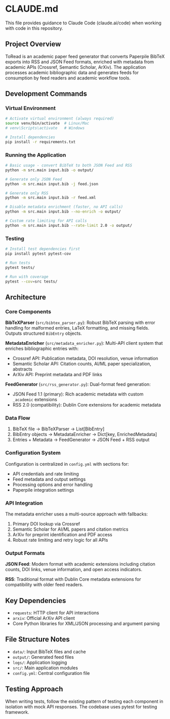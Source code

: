 # CLAUDE.md

This file provides guidance to Claude Code (claude.ai/code) when working with code in this repository.

## Project Overview

ToRead is an academic paper feed generator that converts Paperpile BibTeX exports into RSS and JSON Feed formats, enriched with metadata from academic APIs (Crossref, Semantic Scholar, ArXiv). The application processes academic bibliographic data and generates feeds for consumption by feed readers and academic workflow tools.

## Development Commands

### Virtual Environment
```bash
# Activate virtual environment (always required)
source venv/bin/activate  # Linux/Mac
# venv\Scripts\activate   # Windows

# Install dependencies
pip install -r requirements.txt
```

### Running the Application
```bash
# Basic usage - convert BibTeX to both JSON Feed and RSS
python -m src.main input.bib -o output/

# Generate only JSON Feed
python -m src.main input.bib -j feed.json

# Generate only RSS
python -m src.main input.bib -r feed.xml

# Disable metadata enrichment (faster, no API calls)
python -m src.main input.bib --no-enrich -o output/

# Custom rate limiting for API calls
python -m src.main input.bib --rate-limit 2.0 -o output/
```

### Testing
```bash
# Install test dependencies first
pip install pytest pytest-cov

# Run tests
pytest tests/

# Run with coverage
pytest --cov=src tests/
```

## Architecture

### Core Components

**BibTeXParser** (`src/bibtex_parser.py`): Robust BibTeX parsing with error handling for malformed entries, LaTeX formatting, and missing fields. Outputs structured `BibEntry` objects.

**MetadataEnricher** (`src/metadata_enricher.py`): Multi-API client system that enriches bibliographic entries with:
- Crossref API: Publication metadata, DOI resolution, venue information
- Semantic Scholar API: Citation counts, AI/ML paper specialization, abstracts
- ArXiv API: Preprint metadata and PDF links

**FeedGenerator** (`src/rss_generator.py`): Dual-format feed generation:
- JSON Feed 1.1 (primary): Rich academic metadata with custom `_academic` extensions
- RSS 2.0 (compatibility): Dublin Core extensions for academic metadata

### Data Flow

1. BibTeX file → BibTeXParser → List[BibEntry]
2. BibEntry objects → MetadataEnricher → Dict[key, EnrichedMetadata]
3. Entries + Metadata → FeedGenerator → JSON Feed + RSS output

### Configuration System

Configuration is centralized in `config.yml` with sections for:
- API credentials and rate limiting
- Feed metadata and output settings
- Processing options and error handling
- Paperpile integration settings

### API Integration

The metadata enricher uses a multi-source approach with fallbacks:
1. Primary DOI lookup via Crossref
2. Semantic Scholar for AI/ML papers and citation metrics
3. ArXiv for preprint identification and PDF access
4. Robust rate limiting and retry logic for all APIs

### Output Formats

**JSON Feed**: Modern format with academic extensions including citation counts, DOI links, venue information, and open access indicators.

**RSS**: Traditional format with Dublin Core metadata extensions for compatibility with older feed readers.

## Key Dependencies

- `requests`: HTTP client for API interactions
- `arxiv`: Official ArXiv API client
- Core Python libraries for XML/JSON processing and argument parsing

## File Structure Notes

- `data/`: Input BibTeX files and cache
- `output/`: Generated feed files
- `logs/`: Application logging
- `src/`: Main application modules
- `config.yml`: Central configuration file

## Testing Approach

When writing tests, follow the existing pattern of testing each component in isolation with mock API responses. The codebase uses pytest for testing framework.